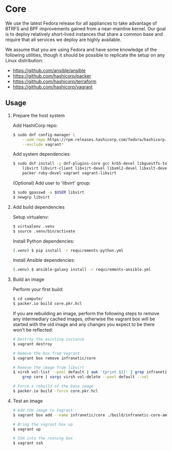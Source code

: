 Core
==========

We use the latest Fedora release for all appliances to take advantage of BTRFS
and BPF improvements gained from a near-mainline kernel. Our goal is to deploy
relatively short-lived instances that share a common base and require that all
services we deploy are highly available.

We assume that you are using Fedora and have some knowledge of the following
utilities, though it should be possible to replicate the setup on any Linux
distribution:

* https://github.com/ansible/ansible
* https://github.com/hashicorp/packer
* https://github.com/hashicorp/terraform
* https://github.com/hashicorp/vagrant


Usage
----------

1. Prepare the host system

    Add HashiCorp repo:

    ```sh
    $ sudo dnf config-manager \
        --add-repo https://rpm.releases.hashicorp.com/fedora/hashicorp.repo \
        --exclude vagrant*
    ```

    Add system dependencies:

    ```sh
    $ sudo dnf install -y dnf-plugins-core gcc krb5-devel libguestfs-tools-c \
        libvirt libvirt-client libvirt-devel libxml2-devel libxslt-devel make \
        packer ruby-devel vagrant vagrant-libvirt
    ```

    (Optional) Add user to 'libvirt' group:

    ```sh
    $ sudo gpasswd -a $USER libvirt
    $ newgrp libvirt
    ```

2. Add build dependencies

    Setup virtualenv:

    ```sh
    $ virtualenv .venv
    $ source .venv/bin/activate
    ```

    Install Python dependencies:
    ```sh
    (.venv) $ pip install -r requirements-python.yml
    ```

    Install Ansible dependencies:

    ```sh
    (.venv) $ ansible-galaxy install -r requirements-ansible.yml
    ```

3. Build an image

    Perform your first build:

    ```sh
    $ cd compute/
    $ packer.io build core.pkr.hcl
    ```

    If you are rebuilding an image, perform the following steps to remove any
    intermediary cached images, otherwise the vagrant box will be started with
    the old image and any changes you expect to be there won't be reflected:

    ```sh
    # Destroy the existing instance
    $ vagrant destroy

    # Remove the box from Vagrant
    $ vagrant box remove infranetic/core

    # Remove the image from libvirt
    $ virsh vol-list --pool default | awk '{print $1}' | grep infranetic |
        grep core | xargs virsh vol-delete --pool default --vol

    # Force a rebuild of the base image
    $ packer.io build -force core.pkr.hcl
    ```

4. Test an image

    ```sh
    # Add the image to Vagrant
    $ vagrant box add --name infranetic/core ./build/infranetic-core-amd64.box

    # Bring the vagrant box up
    $ vagrant up

    # SSH into the running box
    $ vagrant ssh
    ```
